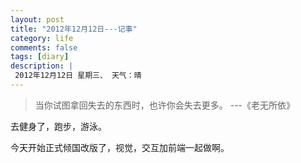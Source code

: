 ```yaml
---
layout: post
title: "2012年12月12日---记事"
category: life
comments: false
tags: [diary]
description: |
 2012年12月12日 星期三、 天气：晴
---
```


> ​当你试图拿回失去的东西时，也许你会失去更多。 ---《老无所依》

去健身了，跑步，游泳。

今天开始正式倾国改版了，视觉，交互加前端一起做啊。


